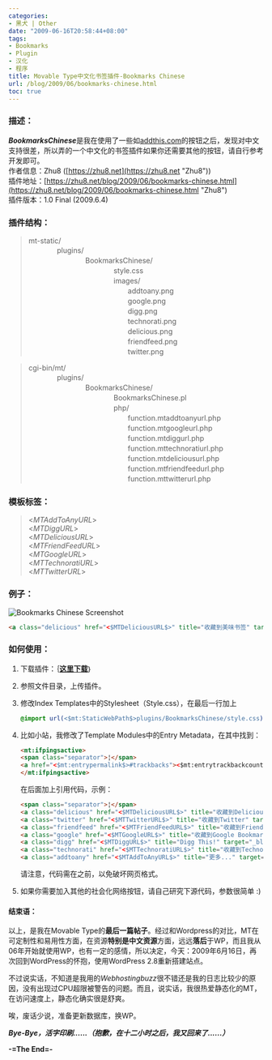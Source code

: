 ```yaml
---
categories:
- 黑犬 | Other
date: "2009-06-16T20:58:44+08:00"
tags:
- Bookmarks
- Plugin
- 汉化
- 程序
title: Movable Type中文化书签插件-Bookmarks Chinese
url: /blog/2009/06/bookmarks-chinese.html
toc: true
---
```

### **描述：**

***BookmarksChinese***是我在使用了一些如[addthis.com](http://www.addthis.com/ "AddThis")的按钮之后，发现对中文支持很差，所以弄的一个中文化的书签插件如果你还需要其他的按钮，请自行参考开发即可。  
作者信息：Zhu8 ([https://zhu8.net](https://zhu8.net "Zhu8"))  
插件地址：[https://zhu8.net/blog/2009/06/bookmarks-chinese.html](https://zhu8.net/blog/2009/06/bookmarks-chinese.html "Zhu8")  
插件版本：1.0 Final (2009.6.4)
<!--more-->

### **插件结构：**</font>

> mt-static/  
> 　　　　plugins/  
> 　　　　　　　　BookmarksChinese/  
> 　　　　　　　　　　　　style.css  
> 　　　　　　　　　　　　images/  
> 　　　　　　　　　　　　　　addtoany.png  
> 　　　　　　　　　　　　　　google.png  
> 　　　　　　　　　　　　　　digg.png  
> 　　　　　　　　　　　　　　technorati.png  
> 　　　　　　　　　　　　　　delicious.png  
> 　　　　　　　　　　　　　　friendfeed.png  
> 　　　　　　　　　　　　　　twitter.png

> cgi-bin/mt/  
> 　　　　plugins/  
> 　　　　　　　　BookmarksChinese/  
> 　　　　　　　　　　　　BookmarksChinese.pl  
> 　　　　　　　　　　　　php/  
> 　　　　　　　　　　　　　　function.mtaddtoanyurl.php  
> 　　　　　　　　　　　　　　function.mtgoogleurl.php  
> 　　　　　　　　　　　　　　function.mtdiggurl.php  
> 　　　　　　　　　　　　　　function.mttechnoratiurl.php  
> 　　　　　　　　　　　　　　function.mtdeliciousurl.php  
> 　　　　　　　　　　　　　　function.mtfriendfeedurl.php  
> 　　　　　　　　　　　　　　function.mttwitterurl.php

### **模板标签：**</font>

> <$MTAddToAnyURL$>  
> <$MTDiggURL$>  
> <$MTDeliciousURL$>  
> <$MTFriendFeedURL$>  
> <$MTGoogleURL$>  
> <$MTTechnoratiURL$>  
> <$MTTwitterURL$>

### **例子：**

![Bookmarks Chinese Screenshot](/images/posts/BookmarksChinese.png "Bookmarks Chinese Screenshot")

```html
<a class="delicious" href="<$MTDeliciousURL$>" title="收藏到美味书签" target="_blank"></a>
```

### **如何使用：**

1.  下载插件：｛[**这里下载**](https://zhu8.net/uploads/BookMarksChinese.zip "Bookmarks Chinese 下载地址")｝  
2. 参照文件目录，上传插件。  
3. 修改Index Templates中的Stylesheet（Style.css），在最后一行加上

    ```css
    @import url(<$mt:StaticWebPath$>plugins/BookmarksChinese/style.css);
    ```

4. 比如小站，我修改了Template Modules中的Entry Metadata，在其中找到：

    ```html
    <mt:ifpingsactive>
    <span class="separator">¦</span>
    <a href="<$mt:entrypermalink$>#trackbacks"><$mt:entrytrackbackcount plural="# Trackbacks" singular="1 Trackback"$></a>
    </mt:ifpingsactive>
    ```

    在后面加上引用代码，示例：

    ```html
    <span class="separator">¦</span>
    <a class="delicious" href="<$MTDeliciousURL$>" title="收藏到Delicious" target="_blank"></a>
    <a class="twitter" href="<$MTTwitterURL$>" title="收藏到Twitter" target="_blank"></a>
    <a class="friendfeed" href="<$MTFriendFeedURL$>" title="收藏到FriendFeed" target="_blank"></a>
    <a class="google" href="<$MTGoogleURL$>" title="收藏到Google Bookmarks" target="_blank"></a>
    <a class="digg" href="<$MTDiggURL$>" title="Digg This!" target="_blank"></a>
    <a class="technorati" href="<$MTTechnoratiURL$>" title="收藏到Technorati" target="_blank"></a>
    <a class="addtoany" href="<$MTAddToAnyURL$>" title="更多..." target="_blank">More!</a>
    ```

    请注意，代码需在之前，以免破坏网页格式。

5. 如果你需要加入其他的社会化网络按钮，请自己研究下源代码，参数很简单 :)

#### **结束语：**

以上，是我在Movable Type的**最后一篇帖子**。经过和Wordpress的对比，MT在可定制性和易用性方面，在资源**特别是中文资源**方面，远远**落后**于WP，而且我从06年开始就使用WP，也有一定的感情，所以决定，今天：2009年6月16日，再次回到WordPress的怀抱，使用WordPress 2.8重新搭建站点。

不过说实话，不知道是我用的*Webhostingbuzz*很不错还是我的日志比较少的原因，没有出现过CPU超限被警告的问题。而且，说实话，我很热爱静态化的MT，在访问速度上，静态化确实很是舒爽。

唉，废话少说，准备更新数据库，换WP。

***Bye-Bye，活字印刷......（抱歉，在十二小时之后，我又回来了......）***

**-=The End=-** 